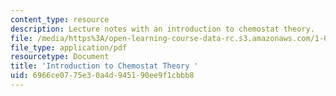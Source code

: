 ```yaml
---
content_type: resource
description: Lecture notes with an introduction to chemostat theory.
file: /media/https%3A/open-learning-course-data-rc.s3.amazonaws.com/1-018j-ecology-i-the-earth-system-fall-2009/6966ce0775e30a4d945190ee9f1cbbb8_MIT1_018JF09_Lec14.pdf
file_type: application/pdf
resourcetype: Document
title: 'Introduction to Chemostat Theory '
uid: 6966ce07-75e3-0a4d-9451-90ee9f1cbbb8
---
```

